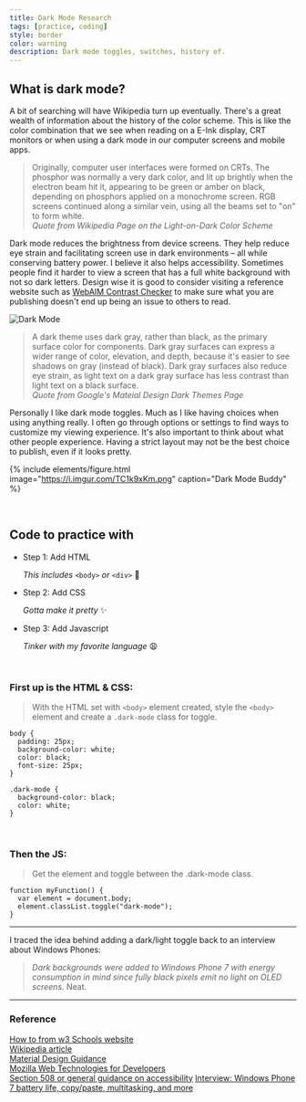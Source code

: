 ```yaml
---
title: Dark Mode Research
tags: [practice, coding]
style: border
color: warning
description: Dark mode toggles, switches, history of.
---
```



## What is dark mode?

A bit of searching will have Wikipedia turn up eventually. There's a great wealth of information about the history of the color scheme. This is like the color combination that we see when reading on a E-Ink display, CRT monitors or when using a dark mode in our computer screens and mobile apps.

> Originally, computer user interfaces were formed on CRTs. The phosphor was normally a very dark color, and lit up brightly when the electron beam hit it, appearing to be green or amber on black, depending on phosphors applied on a monochrome screen. RGB screens continued along a similar vein, using all the beams set to "on" to form white.<br>_Quote from Wikipedia Page on the Light-on-Dark Color Scheme_

Dark mode reduces the brightness from device screens. They help reduce eye strain and facilitating screen use in dark environments – all while conserving battery power. I believe it also helps accessibility. Sometimes people find it harder to view a screen that has a full white background with not so dark letters. Design wise it is good to consider visiting a reference website such as [WebAIM Contrast Checker](https://webaim.org/resources/contrastchecker/) to make sure what you are publishing doesn't end up being an issue to others to read. 

![Dark Mode](https://i.imgur.com/b2TrB1I.png "Dark Mode in Google Material Design")
> A dark theme uses dark gray, rather than black, as the primary surface color for components. Dark gray surfaces can express a wider range of color, elevation, and depth, because it's easier to see shadows on gray (instead of black).
Dark gray surfaces also reduce eye strain, as light text on a dark gray surface has less contrast than light text on a black surface.<br>_Quote from Google's Mateial Design Dark Themes Page_

Personally I like dark mode toggles. Much as I like having choices when using anything really. I often go through options or settings to find ways to customize my viewing experience. It's also important to think about what other people experience. Having a strict layout may not be the best choice to publish, even if it looks pretty.

{% include elements/figure.html image="https://i.imgur.com/TC1k9xKm.png" caption="Dark Mode Buddy" %}

<br>


## Code to practice with

* Step 1: Add HTML

  _This includes_ `<body>` _or_ `<div>` :memo:

* Step 2: Add CSS

  _Gotta make it pretty_ :sparkles:

* Step 3: Add Javascript

  _Tinker with my favorite language_ :weary:
  
  <br>

### First up is the HTML & CSS:

>With the HTML set with `<body>` element created, style the `<body>` element and create a `.dark-mode` class for toggle.

```
body {
  padding: 25px;
  background-color: white;
  color: black;
  font-size: 25px;
}

.dark-mode {
  background-color: black;
  color: white;
}
```

<br>

### Then the JS:

>Get the <body> element and toggle between the .dark-mode class.

```
function myFunction() {
  var element = document.body;
  element.classList.toggle("dark-mode");
}
```

___
I traced the idea behind adding a dark/light toggle back to an interview about Windows Phones:
> _Dark backgrounds were added to Windows Phone 7 with energy consumption in mind since fully black pixels emit no light on OLED screens._
Neat.
___


### Reference

[How to from w3 Schools website](https://www.w3schools.com/howto/howto_js_toggle_dark_mode.asp) <br>
[Wikipedia article](https://en.wikipedia.org/wiki/Light-on-dark_color_scheme) <br>
[Material Design Guidance](https://www.material.io/design/color/dark-theme.html) <br>
[Mozilla Web Technologies for Developers](https://developer.mozilla.org/en-US/docs/Web/CSS/@media/prefers-color-scheme) <br>
[Section 508 or general guidance on accessibility](https://www.section508.gov/manage/laws-and-policies)
[Interview: Windows Phone 7 battery life, copy/paste, multitasking, and more](https://www.neowin.net/news/interview-windows-phone-7-battery-life-copypaste-multitasking-and-more)
